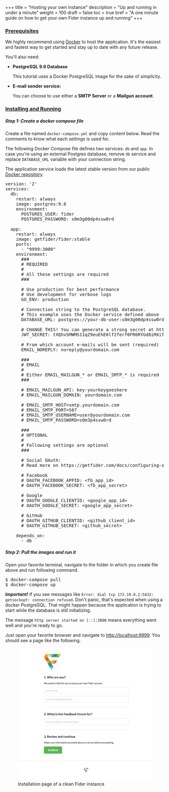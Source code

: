 +++
title = "Hosting your own instance"
description = "Up and running in under a minute"
weight = 100
draft = false
toc = true
bref = "A one minute guide on how to get your own Fider instance up and running"
+++

<h3 class="section-head" id="h-prerequisites"><a href="#h-prerequisites">Prerequisites</a></h3>

<p>We highly recommend using <a href="https://www.docker.com/">Docker</a> to host the application. It's the easiest and fastest way to get started and stay up to date with any future release.</p>

<p>You'll also need:</p>

<ul>
<li>
  <b>PostgreSQL 9.6 Database</b>
  <p>This tutorial uses a Docker PostgreSQL image for the sake of simplicity.</p>
</li> 
<li>
  <b>E-mail sender service:</b>
  <p>You can choose to use either a <b>SMTP Server</b> or a <b>Mailgun account</b>.</p>
</li>
</ul>

<h3 class="section-head" id="h-development"><a href="#h-development">Installing and Running</a></h3>

<h5>Step 1: Create a docker compose file</h5>

<p>
Create a file named <code>docker-compose.yml</code> and copy content below. 
Read the comments to know what each settings is used for. 
</p>

<p>The following Docker Compose file defines two services: <code>db</code> and <code>app</code>. In case you're using an external Postgres database, remove <code>db</code> service and replace <code>DATABASE_URL</code> variable with your connection string.</p>

<p>The application service loads the latest stable version from our public <a href="https://hub.docker.com/r/getfider/fider/">Docker repository</a>.</p>

<pre>
version: '2'
services:
  db:
    restart: always
    image: postgres:9.6
    environment:
      POSTGRES_USER: fider
      POSTGRES_PASSWORD: s0m3g00dp4ssw0rd

  app:
    restart: always
    image: getfider/fider:stable
    ports:
      - "9999:3000"
    environment:
      ###
      # REQUIRED
      #
      # All these settings are required
      ###

      # Use production for best performance
      # Use development for verbose logs
      GO_ENV: production
      
      # Connection string to the PostgreSQL database. 
      # This example uses the Docker service defined above
      DATABASE_URL: postgres://your-db-user:s0m3g00dp4ssw0rd@db:5432/your-db-name?sslmode=disable
      
      # CHANGE THIS! You can generate a strong secret at https://randomkeygen.com/
      JWT_SECRET: tXQhvSMWMS11qZ9euEhE6lf2ferf0FR6RYGd8iMXiTxxXtJ1XDVdTXPaLtV12ZGp

      # From which account e-mails will be sent (required)
      EMAIL_NOREPLY: noreply@yourdomain.com

      ###
      # EMAIL
      #
      # Either EMAIL_MAILGUN_* or EMAIL_SMTP_* is required
      ###

      # EMAIL_MAILGUN_API: key-yourkeygoeshere
      # EMAIL_MAILGUN_DOMAIN: yourdomain.com

      # EMAIL_SMTP_HOST=smtp.yourdomain.com
      # EMAIL_SMTP_PORT=587
      # EMAIL_SMTP_USERNAME=user@yourdomain.com
      # EMAIL_SMTP_PASSWORD=s0m3p4ssw0rd
      
      ###
      # OPTIONAL
      #
      # Following settings are optional
      ###

      # Social OAuth: 
      # Read more on https://getfider.com/docs/configuring-oauth/

      # Facebook
      # OAUTH_FACEBOOK_APPID: &lt;fb_app_id&gt;
      # OAUTH_FACEBOOK_SECRET: &lt;fb_app_secret&gt;

      # Google
      # OAUTH_GOOGLE_CLIENTID: &lt;google_app_id&gt;
      # OAUTH_GOOGLE_SECRET: &lt;google_app_secret&gt;

      # GitHub
      # OAUTH_GITHUB_CLIENTID: &lt;github_client_id&gt;
      # OAUTH_GITHUB_SECRET: &lt;github_secret&gt;

    depends_on:
      - db
</pre>

<h5>Step 2: Pull the images and run it</h5>

<p>Open your favorite terminal, navigate to the folder in which you create file above and run following command.</p>

<pre>
$ docker-compose pull
$ docker-compose up
</pre>

<p><i><b>Important!</b></i> If you see messages like <code>Error: dial tcp 172.19.0.2:5432: getsockopt: connection refused</code>. Don't panic, that's expected when using a docker PostgreSQL. That might happen because the application is trying to start while the database is still initializing.</p>

<p>The message <code>http server started on [::]:3000</code> means everything went well and you're ready to go.</p>

<p>Just open your favorite browser and navigate to <a href="http://localhost:9999">http://localhost:9999</a>. You should see a page like the following.</p>

<figure>
    <img src="/images/docs/fider-clean-install.png" />
    <figcaption>Installation page of a clean Fider instance</figcaption>
</figure>